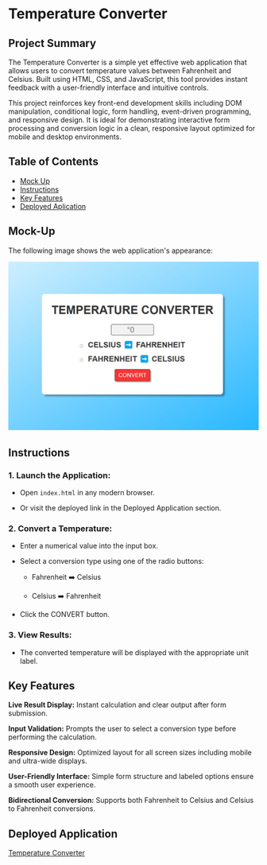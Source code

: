 # Temperature Converter

## Project Summary

The Temperature Converter is a simple yet effective web application that allows users to convert temperature values between Fahrenheit and Celsius. Built using HTML, CSS, and JavaScript, this tool provides instant feedback with a user-friendly interface and intuitive controls.

This project reinforces key front-end development skills including DOM manipulation, conditional logic, form handling, event-driven programming, and responsive design. It is ideal for demonstrating interactive form processing and conversion logic in a clean, responsive layout optimized for mobile and desktop environments.

## Table of Contents

- [Mock Up](#mock-up)
- [Instructions](#instructions)
- [Key Features](#key-features)
- [Deployed Aplication](#deployed-application)

## Mock-Up

The following image shows the web application's appearance:

![Temperature Converter](./assets/images/sc.jpg)

## Instructions

### 1. Launch the Application:

- Open `index.html` in any modern browser.

- Or visit the deployed link in the Deployed Application section.

### 2. Convert a Temperature:

- Enter a numerical value into the input box.

- Select a conversion type using one of the radio buttons:

  - Fahrenheit ➡️ Celsius

  - Celsius ➡️ Fahrenheit

- Click the CONVERT button.

### 3. View Results:

- The converted temperature will be displayed with the appropriate unit label.

## Key Features

**Live Result Display:** Instant calculation and clear output after form submission.

**Input Validation:** Prompts the user to select a conversion type before performing the calculation.

**Responsive Design:** Optimized layout for all screen sizes including mobile and ultra-wide displays.

**User-Friendly Interface:** Simple form structure and labeled options ensure a smooth user experience.

**Bidirectional Conversion:** Supports both Fahrenheit to Celsius and Celsius to Fahrenheit conversions.

## Deployed Application

[Temperature Converter](https://gilmerperez.github.io/temperature-converter/)